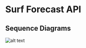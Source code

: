 # Surf Forecast API

## Sequence Diagrams

![alt text](https://www.websequencediagrams.com/cgi-bin/cdraw?lz=dGl0bGUgVXNlciByZWdpc3RyYXRpb24gYW5kIGF1dGhlbnRpYwANBmZsb3cKCmFjdG9yACwFClVzZXItPldlYjogRmlsbCBvdXQgdGhlADsOZm9ybQpXZWItPkFQSTogQ3JlYXRlcyBhIHVzZXIADgtHZW5lcgAUB3Rva2UANQUASgUAJAVBUEkAZAdSZXR1cm5zIGEgSldUCm5vdGUgcmlnaHQgb2YgAIEHBVRoZSBXZWIgc3RvcmVzAIENBQBLBmxvY2FsbHkgXACBWQZyZWRpcmVjdAAdBnVzZXJzIHRvAIE9BWZvcmVjYXN0IHBhZ2UAgTMLUmVxdWVzACsHbG9nZ2VkAIFDBSBpbmZvcm0AgjYFcyBmcm9tAIIEBS8AUAUvbWUgZW5kcG9pbnQAgTUTdGhlADMMAIFpDgCBTBMAgUwPAG8QAIFeCAo&s=default)
